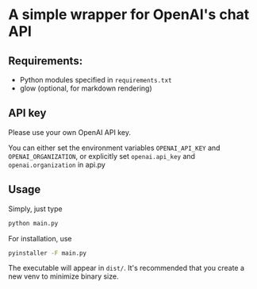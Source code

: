 # A simple wrapper for OpenAI's chat API

## Requirements:

* Python modules specified in `requirements.txt`
* glow (optional, for markdown rendering)

## API key

Please use your own OpenAI API key.

You can either set the environment variables 
`OPENAI_API_KEY` and `OPENAI_ORGANIZATION`,
or explicitly set `openai.api_key` and `openai.organization`
in api.py

## Usage

Simply, just type
```bash
python main.py
```

For installation, use

```bash
pyinstaller -F main.py
```

The executable will appear in `dist/`. It's recommended that you create
a new venv to minimize binary size.


